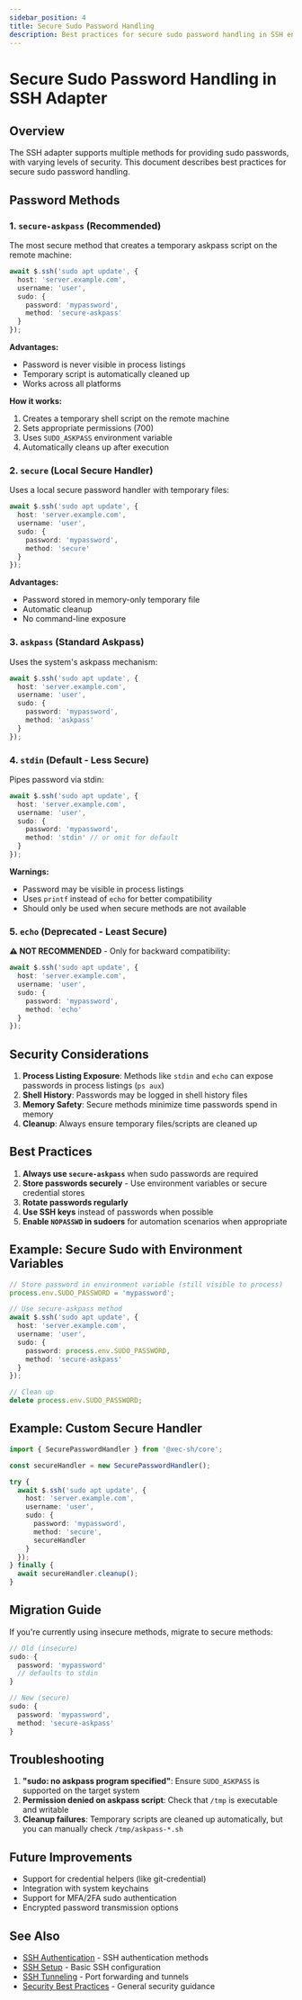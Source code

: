 ```yaml
---
sidebar_position: 4
title: Secure Sudo Password Handling
description: Best practices for secure sudo password handling in SSH environments
---
```


# Secure Sudo Password Handling in SSH Adapter

## Overview

The SSH adapter supports multiple methods for providing sudo passwords, with varying levels of security. This document describes best practices for secure sudo password handling.

## Password Methods

### 1. `secure-askpass` (Recommended)

The most secure method that creates a temporary askpass script on the remote machine:

```typescript
await $.ssh('sudo apt update', {
  host: 'server.example.com',
  username: 'user',
  sudo: {
    password: 'mypassword',
    method: 'secure-askpass'
  }
});
```

**Advantages:**
- Password is never visible in process listings
- Temporary script is automatically cleaned up
- Works across all platforms

**How it works:**
1. Creates a temporary shell script on the remote machine
2. Sets appropriate permissions (700)
3. Uses `SUDO_ASKPASS` environment variable
4. Automatically cleans up after execution

### 2. `secure` (Local Secure Handler)

Uses a local secure password handler with temporary files:

```typescript
await $.ssh('sudo apt update', {
  host: 'server.example.com',
  username: 'user',
  sudo: {
    password: 'mypassword',
    method: 'secure'
  }
});
```

**Advantages:**
- Password stored in memory-only temporary file
- Automatic cleanup
- No command-line exposure

### 3. `askpass` (Standard Askpass)

Uses the system's askpass mechanism:

```typescript
await $.ssh('sudo apt update', {
  host: 'server.example.com',
  username: 'user',
  sudo: {
    password: 'mypassword',
    method: 'askpass'
  }
});
```

### 4. `stdin` (Default - Less Secure)

Pipes password via stdin:

```typescript
await $.ssh('sudo apt update', {
  host: 'server.example.com',
  username: 'user',
  sudo: {
    password: 'mypassword',
    method: 'stdin' // or omit for default
  }
});
```

**Warnings:**
- Password may be visible in process listings
- Uses `printf` instead of `echo` for better compatibility
- Should only be used when secure methods are not available

### 5. `echo` (Deprecated - Least Secure)

**⚠️ NOT RECOMMENDED** - Only for backward compatibility:

```typescript
await $.ssh('sudo apt update', {
  host: 'server.example.com',
  username: 'user',
  sudo: {
    password: 'mypassword',
    method: 'echo'
  }
});
```

## Security Considerations

1. **Process Listing Exposure**: Methods like `stdin` and `echo` can expose passwords in process listings (`ps aux`)
2. **Shell History**: Passwords may be logged in shell history files
3. **Memory Safety**: Secure methods minimize time passwords spend in memory
4. **Cleanup**: Always ensure temporary files/scripts are cleaned up

## Best Practices

1. **Always use `secure-askpass`** when sudo passwords are required
2. **Store passwords securely** - Use environment variables or secure credential stores
3. **Rotate passwords regularly**
4. **Use SSH keys** instead of passwords when possible
5. **Enable `NOPASSWD` in sudoers** for automation scenarios when appropriate

## Example: Secure Sudo with Environment Variables

```typescript
// Store password in environment variable (still visible to process)
process.env.SUDO_PASSWORD = 'mypassword';

// Use secure-askpass method
await $.ssh('sudo apt update', {
  host: 'server.example.com',
  username: 'user',
  sudo: {
    password: process.env.SUDO_PASSWORD,
    method: 'secure-askpass'
  }
});

// Clean up
delete process.env.SUDO_PASSWORD;
```

## Example: Custom Secure Handler

```typescript
import { SecurePasswordHandler } from '@xec-sh/core';

const secureHandler = new SecurePasswordHandler();

try {
  await $.ssh('sudo apt update', {
    host: 'server.example.com',
    username: 'user',
    sudo: {
      password: 'mypassword',
      method: 'secure',
      secureHandler
    }
  });
} finally {
  await secureHandler.cleanup();
}
```

## Migration Guide

If you're currently using insecure methods, migrate to secure methods:

```typescript
// Old (insecure)
sudo: {
  password: 'mypassword'
  // defaults to stdin
}

// New (secure)
sudo: {
  password: 'mypassword',
  method: 'secure-askpass'
}
```

## Troubleshooting

1. **"sudo: no askpass program specified"**: Ensure `SUDO_ASKPASS` is supported on the target system
2. **Permission denied on askpass script**: Check that `/tmp` is executable and writable
3. **Cleanup failures**: Temporary scripts are cleaned up automatically, but you can manually check `/tmp/askpass-*.sh`

## Future Improvements

- Support for credential helpers (like git-credential)
- Integration with system keychains
- Support for MFA/2FA sudo authentication
- Encrypted password transmission options

## See Also

- [SSH Authentication](./authentication.md) - SSH authentication methods
- [SSH Setup](./setup.md) - Basic SSH configuration  
- [SSH Tunneling](./tunneling.md) - Port forwarding and tunnels
- [Security Best Practices](../../guides/advanced/security.md) - General security guidance